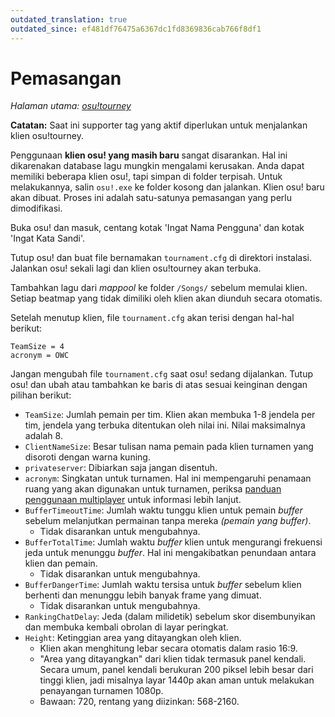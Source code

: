 ```yaml
---
outdated_translation: true
outdated_since: ef481df76475a6367dc1fd8369836cab766f8df1
---
```


# Pemasangan

*Halaman utama: [osu!tourney](/wiki/osu!_tournament_client/osu!tourney)*

**Catatan:** Saat ini supporter tag yang aktif diperlukan untuk menjalankan klien osu!tourney.

Penggunaan **klien osu! yang masih baru** sangat disarankan. Hal ini dikarenakan database lagu mungkin mengalami kerusakan. Anda dapat memiliki beberapa klien osu!, tapi simpan di folder terpisah.
Untuk melakukannya, salin `osu!.exe` ke folder kosong dan jalankan. Klien osu! baru akan dibuat. Proses ini adalah satu-satunya pemasangan yang perlu dimodifikasi.

Buka osu! dan masuk, centang kotak 'Ingat Nama Pengguna' dan kotak 'Ingat Kata Sandi'.

Tutup osu! dan buat file bernamakan `tournament.cfg` di direktori instalasi. Jalankan osu! sekali lagi dan klien osu!tourney akan terbuka.

Tambahkan lagu dari *mappool* ke folder `/Songs/` sebelum memulai klien. Setiap beatmap yang tidak dimiliki oleh klien akan diunduh secara otomatis.

Setelah menutup klien, file `tournament.cfg` akan terisi dengan hal-hal berikut:

```
TeamSize = 4
acronym = OWC
```

Jangan mengubah file `tournament.cfg` saat osu! sedang dijalankan. Tutup osu! dan ubah atau tambahkan ke baris di atas sesuai keinginan dengan pilihan berikut:

- `TeamSize`: Jumlah pemain per tim. Klien akan membuka 1-8 jendela per tim, jendela yang terbuka ditentukan oleh nilai ini. Nilai maksimalnya adalah 8.
- `ClientNameSize`: Besar tulisan nama pemain pada klien turnamen yang disoroti dengan warna kuning.
- `privateserver`: Dibiarkan saja jangan disentuh.
- `acronym`: Singkatan untuk turnamen. Hal ini mempengaruhi penamaan ruang yang akan digunakan untuk turnamen, periksa [panduan penggunaan multiplayer](/wiki/osu!_tournament_client/osu!tourney/Multiplayer_usage) untuk informasi lebih lanjut.
- `BufferTimeoutTime`: Jumlah waktu tunggu klien untuk pemain *buffer* sebelum melanjutkan permainan tanpa mereka *(pemain yang buffer)*.
  - Tidak disarankan untuk mengubahnya.
- `BufferTotalTime`: Jumlah waktu *buffer* klien untuk mengurangi frekuensi jeda untuk menunggu *buffer*. Hal ini mengakibatkan penundaan antara klien dan pemain.
  - Tidak disarankan untuk mengubahnya.
- `BufferDangerTime`: Jumlah waktu tersisa untuk *buffer* sebelum klien berhenti dan menunggu lebih banyak frame yang dimuat.
  - Tidak disarankan untuk mengubahnya.
- `RankingChatDelay`: Jeda (dalam milidetik) sebelum skor disembunyikan dan membuka kembali obrolan di layar peringkat.
- `Height`: Ketinggian area yang ditayangkan oleh klien.
  - Klien akan menghitung lebar secara otomatis dalam rasio 16:9.
  - "Area yang ditayangkan" dari klien tidak termasuk panel kendali. Secara umum, panel kendali berukuran 200 piksel lebih besar dari tinggi klien, jadi misalnya layar 1440p akan aman untuk melakukan penayangan turnamen 1080p.
  - Bawaan: 720, rentang yang diizinkan: 568-2160.
